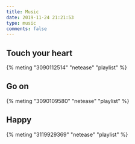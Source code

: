 ```yaml
---
title: Music
date: 2019-11-24 21:21:53
type: music
comments: false
---
```

## Touch your heart
{% meting "3090112514" "netease" "playlist" %}
## Go on
{% meting "3090109580" "netease" "playlist" %}
## Happy
{% meting "3119929369" "netease" "playlist" %}